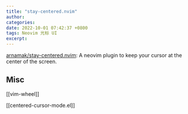 ```yaml
---
title: "stay-centered.nvim"
author: 
categories: 
date: 2022-10-01 07:42:37 +0800
tags: Neovim 光标 UI
excerpt: 
---
```



[arnamak/stay-centered.nvim](https://github.com/arnamak/stay-centered.nvim): A neovim plugin to keep your cursor at the center of the screen.







## Misc

[[vim-wheel]]

[[centered-cursor-mode.el]]





